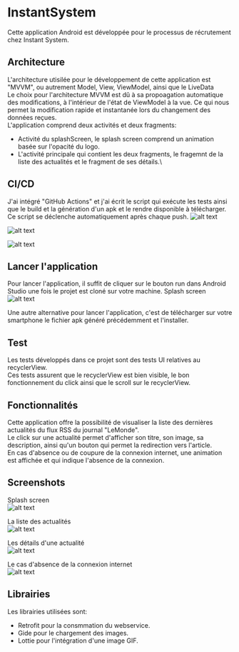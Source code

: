 # InstantSystem

Cette application Android est développée pour le processus de récrutement chez Instant System.

## Architecture

L'architecture utisilée pour le développement de cette application est "MVVM", ou autrement Model, View, ViewModel, ainsi que le LiveData \
Le choix pour l'architecture MVVM est dû à sa propoagation automatique des modifications, à l'intérieur de l'état de ViewModel à la vue. Ce qui nous permet la modification rapide et instantanée lors du changement des données reçues.\
L'application comprend deux activités et deux fragments:
- Activité du splashScreen, le splash screen comprend un animation basée sur l'opacité du logo.
- L'activité principale qui contient les deux fragments, le fragemnt de la liste des actualités et le fragment de ses détails.\ 

## CI/CD
J'ai intégré "GitHub Actions" et j'ai écrit le script qui exécute les tests ainsi que le build et la génération d'un apk et le rendre disponible à télécharger. Ce script se déclenche automatiquement après chaque push. 
![alt text](https://scontent.ftun1-1.fna.fbcdn.net/v/t1.15752-9/82792547_2418986781698774_487581540893589504_n.png?_nc_cat=102&_nc_oc=AQkBb_L-r8RutjBBUExqci43OTQ9j1udGMxg2crfNZES4QuHOmpl1NYhQ52wAT_qV84&_nc_ht=scontent.ftun1-1.fna&oh=72a51f1e29ccf692e94d131d81761ffa&oe=5EA3B4F5)

![alt text](https://scontent.ftun1-1.fna.fbcdn.net/v/t1.15752-9/82766903_785470041933487_4333706814383194112_n.png?_nc_cat=103&_nc_oc=AQnoRjqwYwZZDdIpixozrpPSQdDf83q6L2wKZ-mEC6ZVQqPiF8LFcmf6uwc08-DouiE&_nc_ht=scontent.ftun1-1.fna&oh=235b00c155877e6a1c982fbeec6f7bf6&oe=5EA0F75D)

![alt text](https://scontent.ftun1-1.fna.fbcdn.net/v/t1.15752-9/82165400_211645443190102_7796144019163054080_n.png?_nc_cat=108&_nc_oc=AQkzueMdMsqBZr5lo3feeGgljOzUa9_Ybzqo0UoSXNLhgHYGyrfkH3llDcJ0NtWur7Y&_nc_ht=scontent.ftun1-1.fna&oh=afb4a61950592281123141d7a0c50279&oe=5E8F48D3)

## Lancer l'application
Pour lancer l'application, il suffit de cliquer sur le bouton run dans Android Studio une fois le projet est cloné sur votre machine.
Splash screen\
![alt text](https://scontent.ftun1-1.fna.fbcdn.net/v/t1.15752-9/83339050_190016038717673_3041085232116662272_n.png?_nc_cat=111&_nc_oc=AQnQO7RJ2BLpn3A0C2GedpEJZChJN9QP6PYNFCjHSkexCl6xjZo8y41n3etgCuCsmf8&_nc_ht=scontent.ftun1-1.fna&oh=1284514edeab3057f92f1bbf6d27d4c6&oe=5EDACE61)

Une autre alternative pour lancer l'application, c'est de télécharger sur votre smartphone le fichier apk généré précédemment et l'installer.

## Test
Les tests développés dans ce projet sont des tests UI relatives au recyclerView.\
Ces tests assurent que le recyclerView est bien visible, le bon fonctionnement du click ainsi que le scroll sur le recyclerView. 


## Fonctionnalités

Cette application offre la possibilité de visualiser la liste des dernières actualités du flux RSS du journal "LeMonde".\
Le click sur une actualité permet d'afficher son titre, son image, sa description, ainsi qu'un bouton qui permet la redirection vers l'article.\
En cas d'absence ou de coupure de la connexion internet, une animation est affichée et qui indique l'absence de la connexion. 


## Screenshots

Splash screen\
![alt text](https://scontent.ftun1-1.fna.fbcdn.net/v/t1.15752-9/82763994_591779998052079_5145271435064770560_n.png?_nc_cat=108&_nc_oc=AQlJEvG8JyjfCA24cKTJC9l6ns2l5gbsNGRNP1tgHhplP8U9AhXcw8dPYm66wQBlGXQ&_nc_ht=scontent.ftun1-1.fna&oh=b33c200743b4b199ed6cf3bee3ce982d&oe=5E9EC06D)

La liste des actualités\
![alt text](https://scontent.ftun1-1.fna.fbcdn.net/v/t1.15752-9/82602469_1332050446997252_3563431243326423040_n.png?_nc_cat=107&_nc_oc=AQkEDp47aeyNEDOxvC1Peqa5xU836HyjuEbTFSCp3c1IKdYSJ4W5p3NIwpNXVm23oBE&_nc_ht=scontent.ftun1-1.fna&oh=66b34c74f292f75e32da99819779945d&oe=5E9C7121)

Les détails d'une actualité\
![alt text](https://scontent.ftun1-1.fna.fbcdn.net/v/t1.15752-9/82456456_666317097440348_3195661740754862080_n.png?_nc_cat=107&_nc_oc=AQl33q5MBD6TGxMwR92B3ujrAi-TYJFqvtUYNSqvkgZX3CTDM597dy6x4iXgRGWxGXE&_nc_ht=scontent.ftun1-1.fna&oh=3767d89e96539e9868d8ba05353c373e&oe=5ED1BC5B)

Le cas d'absence de la connexion internet\
![alt text](https://www.linkedin.com/dms/C4D06AQEb_3cLYM1URQ/messaging-attachmentFile/0?m=AQK4I2aaJnO_6AAAAW_CQEGcC2gOjGI8MQcJ8QpZCh1Z-VNPlcMY7RpS-A&ne=1&v=beta&t=ZCPocvptscDnrjwqhRNcg3RT7M44RouXJNaRdK536ok#S6624354001364234240_500)




## Librairies
Les librairies utilisées sont: 
- Retrofit pour la consmmation du webservice.
- Gide pour le chargement des images.
- Lottie pour l'intégration d'une image GIF.
